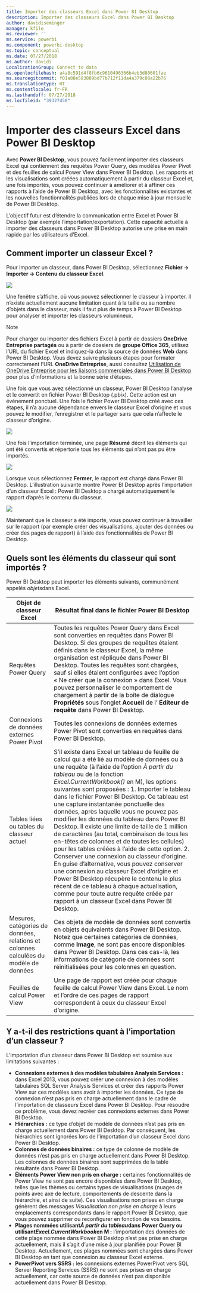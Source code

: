 ```yaml
---
title: Importer des classeurs Excel dans Power BI Desktop
description: Importer des classeurs Excel dans Power BI Desktop
author: davidiseminger
manager: kfile
ms.reviewer: ''
ms.service: powerbi
ms.component: powerbi-desktop
ms.topic: conceptual
ms.date: 07/27/2018
ms.author: davidi
LocalizationGroup: Connect to data
ms.openlocfilehash: a4a8c591d4f8fb6c9610496366b4eb3d80601fae
ms.sourcegitcommit: f01a88e583889bd77b712f11da4a379c88a22b76
ms.translationtype: HT
ms.contentlocale: fr-FR
ms.lasthandoff: 07/27/2018
ms.locfileid: "39327450"
---
```

# <a name="import-excel-workbooks-into-power-bi-desktop"></a>Importer des classeurs Excel dans Power BI Desktop
Avec **Power BI Desktop**, vous pouvez facilement importer des classeurs Excel qui contiennent des requêtes Power Query, des modèles Power Pivot et des feuilles de calcul Power View dans Power BI Desktop. Les rapports et les visualisations sont créées automatiquement à partir du classeur Excel et, une fois importés, vous pouvez continuer à améliorer et à affiner ces rapports à l’aide de Power BI Desktop, avec les fonctionnalités existantes et les nouvelles fonctionnalités publiées lors de chaque mise à jour mensuelle de Power BI Desktop.

L’objectif futur est d’étendre la communication entre Excel et Power BI Desktop (par exemple l’importation/exportation). Cette capacité actuelle à importer des classeurs dans Power BI Desktop autorise une prise en main rapide par les utilisateurs d’Excel.

## <a name="how-do-i-import-an-excel-workbook"></a>Comment importer un classeur Excel ?
Pour importer un classeur, dans Power BI Desktop, sélectionnez **Fichier -\> Importer -\> Contenu du classeur Excel**.

![](media/desktop-import-excel-workbooks/importexceltopbi_1.png)

Une fenêtre s’affiche, où vous pouvez sélectionner le classeur à importer. Il n’existe actuellement aucune limitation quant à la taille ou au nombre d’objets dans le classeur, mais il faut plus de temps à Power BI Desktop pour analyser et importer les classeurs volumineux.

> [!NOTE]
> Pour charger ou importer des fichiers Excel à partir de dossiers **OneDrive Entreprise partagés** ou à partir de dossiers de **groupe Office 365**, utilisez l’URL du fichier Excel et indiquez-la dans la source de données **Web** dans Power BI Desktop. Vous devez suivre plusieurs étapes pour formater correctement l’URL **OneDrive Entreprise**, aussi consultez [Utilisation de OneDrive Entreprise pour les liaisons commerciales dans Power BI Desktop](desktop-use-onedrive-business-links.md) pour plus d’informations et la bonne série d’étapes.
> 
> 

Une fois que vous avez sélectionné un classeur, Power BI Desktop l’analyse et le convertit en fichier Power BI Desktop (.pbix). Cette action est un événement ponctuel. Une fois le fichier Power BI Desktop créé avec ces étapes, il n’a aucune dépendance envers le classeur Excel d’origine et vous pouvez le modifier, l’enregistrer et le partager sans que cela n’affecte le classeur d’origine.

![](media/desktop-import-excel-workbooks/importexceltopbi_2.png)

Une fois l’importation terminée, une page **Résumé** décrit les éléments qui ont été convertis et répertorie tous les éléments qui n’ont pas pu être importés.

![](media/desktop-import-excel-workbooks/importexceltopbi_3.png)

Lorsque vous sélectionnez **Fermer**, le rapport est chargé dans Power BI Desktop. L’illustration suivante montre Power BI Desktop après l’importation d’un classeur Excel : Power BI Desktop a chargé automatiquement le rapport d’après le contenu du classeur.

![](media/desktop-import-excel-workbooks/importexceltopbi_4.png)

Maintenant que le classeur a été importé, vous pouvez continuer à travailler sur le rapport (par exemple créer des visualisations, ajouter des données ou créer des pages de rapport) à l’aide des fonctionnalités de Power BI Desktop.

## <a name="which-workbook-elements-are-imported"></a>Quels sont les éléments du classeur qui sont importés ?
Power BI Desktop peut importer les éléments suivants, communément appelés *objets*dans Excel.

| Objet de classeur Excel | Résultat final dans le fichier Power BI Desktop |
| --- | --- |
| Requêtes Power Query |Toutes les requêtes Power Query dans Excel sont converties en requêtes dans Power BI Desktop. Si des groupes de requêtes étaient définis dans le classeur Excel, la même organisation est répliquée dans Power BI Desktop. Toutes les requêtes sont chargées, sauf si elles étaient configurées avec l’option « Ne créer que la connexion » dans Excel. Vous pouvez personnaliser le comportement de chargement à partir de la boîte de dialogue **Propriétés** sous l’onglet **Accueil** de l’ **Éditeur de requête** dans Power BI Desktop. |
| Connexions de données externes Power Pivot |Toutes les connexions de données externes Power Pivot sont converties en requêtes dans Power BI Desktop. |
| Tables liées ou tables du classeur actuel |S’il existe dans Excel un tableau de feuille de calcul qui a été lié au modèle de données ou à une requête (à l’aide de l’option *À partir du tableau* ou de la fonction *Excel.CurrentWorkbook()* en M), les options suivantes sont proposées : 1. Importer le tableau dans le fichier Power BI Desktop. Ce tableau est une capture instantanée ponctuelle des données, après laquelle vous ne pouvez pas modifier les données du tableau dans Power BI Desktop. Il existe une limite de taille de 1 million de caractères (au total, combinaison de tous les en-têtes de colonnes et de toutes les cellules) pour les tables créées à l’aide de cette option. 2. Conserver une connexion au classeur d’origine. En guise d’alternative, vous pouvez conserver une connexion au classeur Excel d’origine et Power BI Desktop récupère le contenu le plus récent de ce tableau à chaque actualisation, comme pour toute autre requête créée par rapport à un classeur Excel dans Power BI Desktop. |
| Mesures, catégories de données, relations et colonnes calculées du modèle de données |Ces objets de modèle de données sont convertis en objets équivalents dans Power BI Desktop. Notez que certaines catégories de données, comme **Image**, ne sont pas encore disponibles dans Power BI Desktop. Dans ces cas-là, les informations de catégorie de données sont réinitialisées pour les colonnes en question. |
| Feuilles de calcul Power View |Une page de rapport est créée pour chaque feuille de calcul Power View dans Excel. Le nom et l’ordre de ces pages de rapport correspondent à ceux du classeur Excel d’origine. |

## <a name="are-there-any-limitations-to-importing-a-workbook"></a>Y a-t-il des restrictions quant à l’importation d’un classeur ?
L’importation d’un classeur dans Power BI Desktop est soumise aux limitations suivantes :

* **Connexions externes à des modèles tabulaires Analysis Services :** dans Excel 2013, vous pouvez créer une connexion à des modèles tabulaires SQL Server Analysis Services et créer des rapports Power View sur ces modèles sans avoir à importer les données. Ce type de connexion n’est pas pris en charge actuellement dans le cadre de l’importation de classeurs Excel dans Power BI Desktop. Pour résoudre ce problème, vous devez recréer ces connexions externes dans Power BI Desktop.
* **Hiérarchies :** ce type d’objet de modèle de données n’est pas pris en charge actuellement dans Power BI Desktop. Par conséquent, les hiérarchies sont ignorées lors de l’importation d’un classeur Excel dans Power BI Desktop.
* **Colonnes de données binaires :** ce type de colonne de modèle de données n’est pas pris en charge actuellement dans Power BI Desktop. Les colonnes de données binaires sont supprimées de la table résultante dans Power BI Desktop.
* **Éléments Power View non pris en charge :** certaines fonctionnalités de Power View ne sont pas encore disponibles dans Power BI Desktop, telles que les thèmes ou certains types de visualisations (nuages de points avec axe de lecture, comportements de descente dans la hiérarchie, et ainsi de suite). Ces visualisations non prises en charge génèrent des messages *Visualisation non prise en charge* à leurs emplacements correspondants dans le rapport Power BI Desktop, que vous pouvez supprimer ou reconfigurer en fonction de vos besoins.
* **Plages nommées utilisant*****À partir du tableau*****dans Power Query ou utilisant*****Excel.CurrentWorkbook*****en M :** l’importation des données de cette plage nommée dans Power BI Desktop n’est pas prise en charge actuellement, mais il s’agit d’une mise à jour planifiée pour Power BI Desktop. Actuellement, ces plages nommées sont chargées dans Power BI Desktop en tant que connexion au classeur Excel externe.
* **PowerPivot vers SSRS :** les connexions externes PowerPivot vers SQL Server Reporting Services (SSRS) ne sont pas prises en charge actuellement, car cette source de données n’est pas disponible actuellement dans Power BI Desktop.

